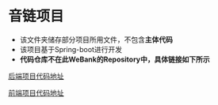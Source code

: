 # 音链项目

+ 该文件夹储存部分项目所用文件，不包含**主体代码**
+ 该项目基于Spring-boot进行开发
+ **代码仓库不在此WeBank的Repository中，具体链接如下所示**

[后端项目代码地址](https://github.com/fisco-bcos-group1/back-end)


[前端项目代码地址](https://github.com/fisco-bcos-group1/front-end)
